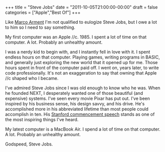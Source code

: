 +++
title = "Steve Jobs"
date = "2011-10-05T21:00:00-00:00"
draft = false
categories = ["Apple","Best Of"]
+++

Like [Marco Arment](http://www.marco.org/2011/10/05/steve-jobs-dies) I'm
not qualified to eulogize Steve Jobs, but I owe a lot to him so I need
to say something.

My first computer was an Apple //c. 1985. I spent a lot of time on that
computer. A lot. Probably an unhealthy amount.

I was a nerdy kid to begin with, and I instantly fell in love with it. I
spent endless hours on that computer. Playing games, writing programs in
BASIC, and generally just exploring the new world that it opened up for
me. Those hours spent in front of the computer paid off. I went on,
years later, to write code professionally. It's not an exaggeration to
say that owning that Apple //c shaped who I became.

I've admired Steve Jobs since I was old enough to know who he was. When
he founded NEXT, I desperately wanted one of those beautiful (and
expensive) systems. I've seen every movie Pixar has put out. I've been
inspired by his business sense, his design savvy, and his drive. He's
accomplished more in his abbreviated lifetime than most people could
accomplish in ten. His [Stanford commencement
speech](http://news.stanford.edu/news/2005/june15/jobs-061505.html)
stands as one of the most inspiring things I've heard.

My latest computer is a MacBook Air. I spend a lot of time on that
computer. A lot. Probably an unhealthy amount.

Godspeed, Steve Jobs.

